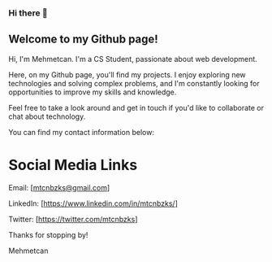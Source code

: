 ### Hi there 👋

## Welcome to my Github page!

Hi, I'm Mehmetcan. I'm a CS Student, passionate about web development.

Here, on my Github page, you'll find my projects. I enjoy exploring new technologies and solving complex problems, and I'm constantly looking for opportunities to improve my skills and knowledge.

Feel free to take a look around and get in touch if you'd like to collaborate or chat about technology.

You can find my contact information below:

# Social Media Links

Email: [mtcnbzks@gmail.com]

LinkedIn: [https://www.linkedin.com/in/mtcnbzks/]

Twitter: [https://twitter.com/mtcnbzks]

Thanks for stopping by!

Mehmetcan
